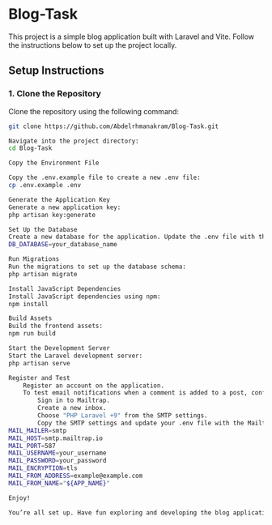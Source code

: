 # Blog-Task

This project is a simple blog application built with Laravel and Vite. Follow the instructions below to set up the project locally.

## Setup Instructions

### 1. Clone the Repository

Clone the repository using the following command:

```bash
git clone https://github.com/Abdelrhmanakram/Blog-Task.git

Navigate into the project directory:
cd Blog-Task

Copy the Environment File

Copy the .env.example file to create a new .env file:
cp .env.example .env

Generate the Application Key
Generate a new application key:
php artisan key:generate

Set Up the Database
Create a new database for the application. Update the .env file with the name of your database in the DB_DATABASE variable:
DB_DATABASE=your_database_name

Run Migrations
Run the migrations to set up the database schema:
php artisan migrate

Install JavaScript Dependencies
Install JavaScript dependencies using npm:
npm install

Build Assets
Build the frontend assets:
npm run build

Start the Development Server
Start the Laravel development server:
php artisan serve

Register and Test
    Register an account on the application.
    To test email notifications when a comment is added to a post, configure Mailtrap:
        Sign in to Mailtrap.
        Create a new inbox.
        Choose "PHP Laravel +9" from the SMTP settings.
        Copy the SMTP settings and update your .env file with the Mailtrap configuration:
MAIL_MAILER=smtp
MAIL_HOST=smtp.mailtrap.io
MAIL_PORT=587
MAIL_USERNAME=your_username
MAIL_PASSWORD=your_password
MAIL_ENCRYPTION=tls
MAIL_FROM_ADDRESS=example@example.com
MAIL_FROM_NAME="${APP_NAME}"

Enjoy!

You’re all set up. Have fun exploring and developing the blog application!
